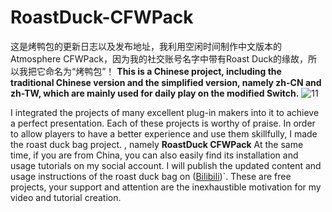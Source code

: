 # RoastDuck-CFWPack
这是烤鸭包的更新日志以及发布地址，我利用空闲时间制作中文版本的 Atmosphere CFWPack，因为我的社交账号名字中带有Roast Duck的缘故，所以我把它命名为“烤鸭包”！
**This is a Chinese project, including the traditional Chinese version and the simplified version, namely zh-CN and zh-TW, which are mainly used for daily play on the modified Switch.**
![11](https://github.com/sskyNS/RoastDuck-CFWPack/assets/121209531/50165316-e55e-4d69-b7c4-2fdc787429c1)


I integrated the projects of many excellent plug-in makers into it to achieve a perfect presentation. Each of these projects is worthy of praise. In order to allow players to have a better experience and use them skillfully, I made the roast duck bag project. , namely **RoastDuck CFWPack**
At the same time, if you are from China, you can also easily find its installation and usage tutorials on my social account. I will publish the updated content and usage instructions of the roast duck bag on ([Bilibili](https://space.bilibili.com/679023184))`. These are free projects, your support and attention are the inexhaustible motivation for my video and tutorial creation.

